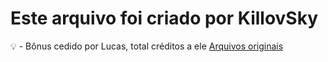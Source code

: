 # Este arquivo foi criado por KillovSky
💡 - Bônus cedido por Lucas, total créditos a ele [Arquivos originais](https://github.com/KillovSky/Iris_Files)
